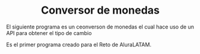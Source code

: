 <h1 align="center"> Conversor de monedas </h1>

<p>El siguiente programa es un ceonverson de monedas el cual hace uso de un API para obtener el tipo de cambio</p>
<p>Es el primer programa creado para el Reto de AluraLATAM.</p>

